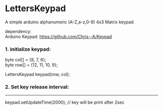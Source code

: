 # LettersKeypad
 A simple arduino alphanumeric (A-Z,a-z,0-9) 4x3 Matrix keypad.
 
dependency: <br>
Arduino Keypad: https://github.com/Chris--A/Keypad
 
### 1. initialize keypad:

byte col[] = {8, 7, 6};<br>
byte row[] = {12, 11, 10, 9};<br>

LettersKeypad keypad(row, col);<br>

### 2. Set key release interval:
---------------------
keypad.setUpdateTime(2000);  // key will be print after 2sec
